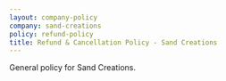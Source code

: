 ```yaml
---
layout: company-policy
company: sand-creations
policy: refund-policy
title: Refund & Cancellation Policy - Sand Creations
---
```


<p>General policy for Sand Creations.</p>
